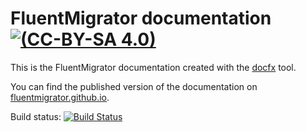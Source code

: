 # FluentMigrator documentation [![(CC-BY-SA 4.0)](https://img.shields.io/github/license/fluentmigrator/documentation.svg)](https://github.com/fluentmigrator/documentation/blob/master/LICENSE.txt)

This is the FluentMigrator documentation created with
the [docfx](https://github.com/dotnet/docfx) tool.

You can find the published version of the documentation on [fluentmigrator.github.io](https://fluentmigrator.github.io).

Build status: [![Build Status](https://travis-ci.com/fluentmigrator/documentation.svg?branch=master)](https://travis-ci.com/fluentmigrator/documentation)

